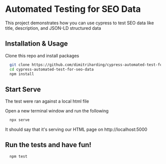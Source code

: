 # Automated Testing for SEO Data

This project demonstrates how you can use cypress to test SEO data like title, description, and JSON-LD structured data

## Installation & Usage

Clone this repo and install packages

```bash
  git clone https://github.com/dimitriharding/cypress-automated-test-for-seo-data
  cd cypress-automated-test-for-seo-data
  npm install
```

## Start Serve

The test were ran against a local html file

Open a new terminal window and run the following

```bash
  npx serve
```

It should say that it's serving our HTML page on http://localhost:5000

## Run the tests and have fun!

```bash
  npm test
```
